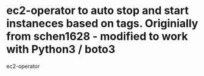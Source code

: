 # ec2-operator to auto stop and start instaneces based on tags. Originially from schen1628 - modified to work with Python3 / boto3

ec2-operator 

